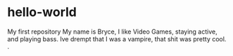 # hello-world
My first repository
My name is Bryce, I like Video Games, staying active, and playing bass.
Ive drempt that I was a vampire, that shit was pretty cool.
.
